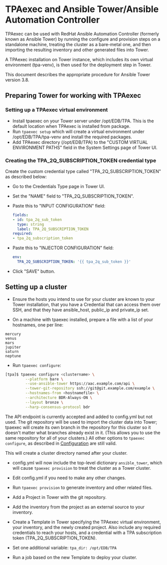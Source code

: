 # TPAexec and Ansible Tower/Ansible Automation Controller

TPAexec can be used with RedHat Ansible Automation Controller (formerly
known as Ansible Tower) by running the configure and provision steps on
a standalone machine, treating the cluster as a bare-metal one, and then
importing the resulting inventory and other generated files into Tower.

A TPAexec installation on Tower instance, which includes its own virtual
environment (tpa-venv), is then used for the deployment step in Tower.

This document describes the appropriate procedure for Ansible Tower
version 3.8.

## Preparing Tower for working with TPAexec

### Setting up a TPAexec virtual environment

- Install tpaexec on your Tower server under /opt/EDB/TPA. This is the
  default location when TPAexec is installed from package.
- Run `tpaexec setup` which will create a virtual environment under
  /opt/EDB/TPA/tpa-venv and install the required packages.
- Add TPAexec directory (/opt/EDB/TPA) to the "CUSTOM VIRTUAL ENVIRONMENT PATHS"
  field in the System Settings page of Tower UI.

### Creating the TPA_2Q_SUBSCRIPTION_TOKEN credential type

Create the custom credential type called "TPA_2Q_SUBSCRIPTION_TOKEN"
as described below:

- Go to the Credentials Type page in Tower UI.
- Set the "NAME" field to "TPA_2Q_SUBSCRIPTION_TOKEN".
- Paste this to "INPUT CONFIGURATION" field:

  ```yaml
  fields:
  - id: tpa_2q_sub_token
    type: string
    label: TPA_2Q_SUBSCRIPTION_TOKEN
  required:
  - tpa_2q_subscription_token
  ```

- Paste this to "INJECTOR CONFIGURATION" field:

  ```yaml
  env:
    TPA_2Q_SUBSCRIPTION_TOKEN: '{{ tpa_2q_sub_token }}'
  ```
- Click "SAVE" button.

## Setting up a cluster

- Ensure the hosts you intend to use for your cluster are known to your
  Tower installation, that you have a Credential that can access them over
  SSH, and that they have ansible_host, public_ip and private_ip set.

- On a machine with tpaexec installed, prepare a file with a list of
  your hostnames, one per line:

```text
mercury
venus
mars
jupiter
saturn
neptune
```


- Run `tpaexec configure`:

```bash
[tpa]$ tpaexec configure <clustername> \
         --platform bare \
         --use-ansible-tower https://aac.example.com/api \
         --tower-git-repository ssh://git@git.example.com/example \
         --hostnames-from <hostnamefile> \
         --architecture BDR-Always-ON \
         --layout bronze \
         --harp-consensus-protocol bdr
```

  The API endpoint is currently accepted and added to config.yml but
  not used.  The git repository will be used to import the cluster data
  into Tower; tpaexec will create its own branch in the repository
  for this cluster so it doesn't matter what branches already exist
  in it. (This allows you to use the same repository for all of your
  clusters.)  All other options to `tpaexec configure`, as described in
  [Configuration](tpaexec-configure.md) are still valid.

  This will create a cluster directory named after your cluster.

- config.yml will now include the top-level dictionary `ansible_tower`,
  which will cause `tpaexec provision` to treat the cluster as a Tower
  cluster.

- Edit config.yml if you need to make any other changes.

- Run `tpaexec provision` to generate inventory and other related files.

- Add a Project in Tower with the git repository.

- Add the inventory from the project as an external source to your
  inventory.

- Create a Template in Tower specifying the TPAexec virtual environment,
  your inventory, and the newly created project. Also include any required
  credentials to reach your hosts, and a credential with a TPA
  subscription token (TPA_2Q_SUBSCRIPTION_TOKEN).

- Set one additional variable: `tpa_dir: /opt/EDB/TPA`

- Run a job based on the new Template to deploy your cluster.
